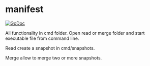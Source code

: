 # manifest

[![GoDoc](
	https://godoc.org/github.com/skycoin/viscript?status.svg)](
		https://godoc.org/github.com/ZSM5J/manifest/manifest)


All functionality in cmd folder. Open read or merge folder and start executable file from command line. 

Read create a snapshot in cmd/snapshots.

Merge allow to merge two or more snapshots. 
